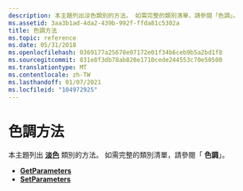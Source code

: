 ```yaml
---
description: 本主題列出淡色類別的方法。 如需完整的類別清單，請參閱「色調」。
ms.assetid: 3aa3b1ad-4da2-439b-992f-ffda81c5302a
title: 色調方法
ms.topic: reference
ms.date: 05/31/2018
ms.openlocfilehash: 0369177a25678e07172e01f34b6ceb9b5a2bd1f8
ms.sourcegitcommit: 831e8f3db78ab820e1710cede244553c70e50500
ms.translationtype: MT
ms.contentlocale: zh-TW
ms.lasthandoff: 01/07/2021
ms.locfileid: "104972925"
---
```

# <a name="tint-methods"></a>色調方法

本主題列出 [**淡色**](/windows/desktop/api/gdipluseffects/nl-gdipluseffects-tint) 類別的方法。 如需完整的類別清單，請參閱「 **色調**」。

-   [**GetParameters**](/windows/desktop/api/Gdipluseffects/nf-gdipluseffects-tint-getparameters)
-   [**SetParameters**](/windows/desktop/api/Gdipluseffects/nf-gdipluseffects-tint-setparameters)

 

 



